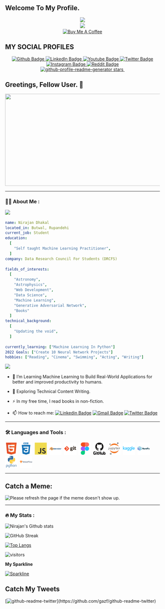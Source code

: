 ## Welcome To My Profile.


<div id="header" align="center">
  <img src="https://media.giphy.com/media/M9gbBd9nbDrOTu1Mqx/giphy.gif" width="100"/>
</div>

<div id="header" align="center">
  <img src="https://media.giphy.com/media/hqU2KkjW5bE2v2Z7Q2/giphy.gif" width="120"/>
</div>

</a>
<div id="badges" align="center">
  <a href="https://www.buymeacoffee.com/dhakalnirajan" target="_blank"> <img src="https://cdn.buymeacoffee.com/buttons/default-orange.png" alt="Buy Me A Coffee" height="41" width="174"></a>
  </div>
  

## MY SOCIAL PROFILES
<div id="badges" align="center">
  <a href="https://www.github.com/dhakalnirajan">
    <img src="https://img.shields.io/badge/Github-00001F?style=for-the-badge&logo=github&logoColor=FFFFFF" alt="Github Badge"/>
  </a>
  <a href="https://www.linkedin.com/in/nirajandhakal07">
    <img src="https://img.shields.io/badge/LinkedIn-blue?style=for-the-badge&logo=linkedin&logoColor=white" alt="LinkedIn Badge"/>
  </a>
  <a href="https://www.youtube.com/channel/UCp6BWK8KTFypVnl-YgRNdA">
    <img src="https://img.shields.io/badge/YouTube-red?style=for-the-badge&logo=youtube&logoColor=white" alt="Youtube Badge"/>
  </a>
  <a href="https://www.twitter.com/nirajandhakal_07">
    <img src="https://img.shields.io/badge/Twitter-blue?style=for-the-badge&logo=twitter&logoColor=white" alt="Twitter Badge"/>
  </a>
  <a href="https://www.instagram.com/nirajan.dhakal.007">
    <img src="https://img.shields.io/badge/Instagram-E4405F?style=for-the-badge&logo=instagram&logoColor=white" alt="Instagram Badge"/>
  </a>
  <a href="https://www.reddit.com/nirajandhakal37">
    <img src="https://img.shields.io/badge/Reddit-FF4500?style=for-the-badge&logo=reddit&logoColor=white" alt="Reddit Badge"/>
  </a>
</div>

<div id="count" align="center">
<a href="https://github.com/dhakalnirajan/dhakalnirajan/stargazers" target="blank">
<img src="https://img.shields.io/github/stars/dhakalnirajan/dhakalnirajan?style=for-the-badge&color=00001F" alt="github-profile-readme-generator stars"/>
</a>
  <img src="https://komarev.com/ghpvc/?username=dhakalnirajan&style=for-the-badge&color=49308F" alt="">
</div>


## Greetings, Fellow User. 🙏


<div align="center">
  <img src="https://media.giphy.com/media/dWesBcTLavkZuG35MI/giphy.gif" width="600" height="300"/>
</div>

---

### :man_technologist: About Me :


<div id="header" align="left">
  <img src="https://media.giphy.com/media/WUlplcMpOCEmTGBtBW/giphy.gif" width="100">&nbsp;</div>
  
```yaml
name: Nirajan Dhakal
located_in: Butwal, Rupandehi
current_job: Student
education:
  [
    "Self taught Machine Learning Practitioner",
  ]
company: Data Research Council For Students (DRCFS)

fields_of_interests:
  [
    "Astronomy",
    "Astrophysics",
    "Web Development",
    "Data Science",
    "Machine Learning",
    "Generative Adversarial Network",
    "Books"
  ]
technical_background:
  [
    "Updating the void",
  ]
  
currently_learning: ["Machine Learning In Python"]
2022 Goals: ["Create 10 Neural Network Projects"]
hobbies: ["Reading", "Cinema", "Swimming", "Acting", "Writing"]
```
<div id="header" align="centre">
   <img src="https://media.giphy.com/media/fe6NAMLeTWZq3v9Nmg/giphy.gif" width="120"> &nbsp;
</div>

- :telescope: I’m Learning Machine Learning to Build Real-World Applications for better and improved productivity to humans.

- :seedling: Exploring Technical Content Writing.

- :zap: In my free time, I read books in non-fiction.

- :mailbox: How to reach me: [![Linkedin Badge](https://img.shields.io/badge/-nirajandhakal07-blue?style=for-the-badge&logo=Linkedin&logoColor=white)](https://www.linkedin.com/in/nirajandhakal07)  [![Gmail Badge](https://img.shields.io/badge/Nirajan-D14836?style=for-the-badge&logo=gmail&logoColor=white)](https://mail.google.com/mail/u/0/#inbox?compose=DmwnWsmFSjGTSmVHGFcXJMFXgcbJDqFjgbWhmbbhwnbtlmgGNSCmrpFLNJzGNndDFdzWVVkWxMGG)   [![Twitter Badge](https://img.shields.io/badge/nirajandhakal_7-1DA1F2?style=for-the-badge&logo=twitter&logoColor=black)](https://www.twitter.com/nirajandhakal_07)
---

### :hammer_and_wrench: Languages and Tools :

<div>
  <img src="https://github.com/devicons/devicon/blob/master/icons/html5/html5-original.svg" title="HTML5" alt="HTML" width="40" height="40"/>&nbsp;
  <img src="https://github.com/devicons/devicon/blob/master/icons/css3/css3-plain-wordmark.svg"  title="CSS3" alt="CSS" width="40" height="40"/>&nbsp;
  <img src="https://github.com/devicons/devicon/blob/master/icons/javascript/javascript-original.svg" title="JavaScript" alt="JavaScript" width="40" height="40"/>&nbsp;
  <img src="https://github.com/devicons/devicon/blob/master/icons/blender/blender-original-wordmark.svg" title="Blender 3D" alt="Blender 3D" width="40" height="40"/>&nbsp;
  <img src="https://github.com/devicons/devicon/blob/master/icons/git/git-original-wordmark.svg" title="Git" alt="Git" width="40" height="40"/>&nbsp;
  <img src="https://github.com/devicons/devicon/blob/master/icons/figma/figma-original.svg" title="Figma" alt="Figma" width="40" height="40"/>&nbsp;
  <img src="https://github.com/devicons/devicon/blob/master/icons/github/github-original-wordmark.svg" title="Github" alt="Github" width="40" height="40"/>&nbsp;
  <img src="https://github.com/devicons/devicon/blob/master/icons/jupyter/jupyter-original-wordmark.svg" title="Jupyter" alt="Jupyter" width="40" height="40"/>&nbsp;
  <img src="https://github.com/devicons/devicon/blob/master/icons/kaggle/kaggle-original-wordmark.svg" title="Kaggle" alt="Kaggle" width="40" height="40"/>&nbsp;
  <img src="https://github.com/devicons/devicon/blob/master/icons/numpy/numpy-original-wordmark.svg" title="Numpy" alt="Numpy" width="40" height="40"/>&nbsp;
  <img src="https://github.com/devicons/devicon/blob/master/icons/python/python-original-wordmark.svg" title="Python" alt="Python" width="40" height="40"/>&nbsp;
  <img src="https://github.com/devicons/devicon/blob/master/icons/tensorflow/tensorflow-original-wordmark.svg" title="Tensorflow" alt="TF" alt="Tensorflow" width="40" height="40"/>&nbsp;
</div>

---


## Catch a Meme:
<img src='https://random-memer.herokuapp.com/' title="Meme" alt="Please refresh the page if the meme doesn't show up.">


---

### :fire: My Stats :

![Nirajan's Github stats](https://github-readme-stats.vercel.app/api?username=dhakalnirajan&theme=bear&show_icons=true&background=000a04)

![GitHub Streak](http://github-readme-streak-stats.herokuapp.com?user=dhakalnirajan&theme=vision-friendly-dark&background=000d07)

[![Top Langs](https://github-readme-stats.vercel.app/api/top-langs/?username=dhakalnirajan&theme=tokyonight&background=000d07)](https://github.com/dhakalnirajan/github-readme-stats)

![visitors](https://visitor-badge.glitch.me/badge?page_id=${dhakalnirajan}.${dhakalnirajan})

**My Sparkline**

[![Sparkline](https://stars.medv.io/Naereen/badges.svg)](https://stars.medv.io/dhakalnirajan/badges)


<!--START_SECTION:waka-->
<!--END_SECTION:waka-->

## Catch My Tweets
[![github-readme-twitter](https://github-readme-twitter.gazf.vercel.app/api?id=nirajandhakal_7&layout="wide")](https://github.com/gazf/github-readme-twitter)
